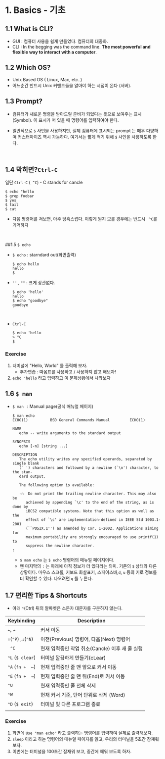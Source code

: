 # 1. Basics - 기초

## 1.1 What is CLI?

* GUI : 컴퓨터 사용을 쉽게 만들었다. 컴퓨터의 대중화.
* CLI : In the begging was the command line. **The most powerful and flexible way to interact with a computer**.

## 1.2 Which OS?

* Unix Based OS ( Linux, Mac, etc..)
*  어느순간 반드시 Unix 커맨드들을 알아야 하는 시점이 온다 (서버).



## 1.3 Prompt?

* 컴퓨터가 새로운 명령을 받아드릴 준비가 되었다는 뜻으로 보여주는 표시(Symbol). 이 표시가 떠 있을 때 명령어를 입력하여야 한다.

* 일반적으로 `$` 사인을 사용하지만, 실제 컴퓨터에 표시되는 prompt 는 매우 다양하며 커스터마이즈 역시 가능하다. 여기서는 짧게 적기 위해 `$` 사인을 사용하도록 한다.

  ​

## 1.4 막히면?`Ctrl-C`

일단 `Ctrl-C` (` ^C`) - C stands for cancle

```shell
$ echo "hello
$ grep foobar
$ yes
$ tail
$ cat
```

* 다음 명령어를 쳐보면, 아주 당혹스럽다. 이렇게 뭔지 모를 경우에는 반드시 ` ^C`를 기억하자

  ​

##1.5 `$ echo`

* `$ echo` : starndard out(화면출력)

  ```shell
  $ echo hello
  hello
  $
  ```


* `''` , `""` : 크게 상관없다.

  ```shell
  $ echo 'hello'
  hello
  $ echo "goodbye"
  goodbye
  ```

  ​

* `Ctrl-C`

  ```shell
  $ echo 'hello
  > ^C
  $
  ```

### Exercise

1. 터미널에 "Hello, World" 를 출력해 보자.
   * 추가연습 : 따옴표를 사용하고 / 사용하지 않고 해보자!
2. `echo 'hello` 라고 입력하고 이 문제상황에서 나와보자



## 1.6 `$ man`

* `$ man ` : Manual page(공식 매뉴얼 페이지)

  ```shell
  $ man echo
  ECHO(1)          BSD General Commands Manual         ECHO(1)

  NAME
     echo -- write arguments to the standard output

  SYNOPSIS
     echo [-n] [string ...]

  DESCRIPTION
     The echo utility writes any specified operands, separated by single blank
     (` ') characters and followed by a newline (`\n') character, to the stan-
     dard output.

     The following option is available:

     -n  Do not print the trailing newline character. This may also be
        achieved by appending `\c' to the end of the string, as is done by
        iBCS2 compatible systems. Note that this option as well as the
        effect of `\c' are implementation-defined in IEEE Std 1003.1-2001
        (``POSIX.1'') as amended by Cor. 1-2002. Applications aiming for
        maximum portability are strongly encouraged to use printf(1) to
        suppress the newline character.
  :                                                                             
  ```

  * `$ man echo` 는 `$ echo` 명령어의 매뉴얼 페이지이다.
  * 맨 마지막의 `:` 는 아래에 아직 정보가 더 있다라는 의미. 기존의 `$` 상태와 다른 상황이다. 마우스 스크롤, 키보드 화살표키, 스페이스바,`d`, `u` 등의 키로 정보를 더 확인할 수 있다. 나오려면 `q` 를 누른다.



## 1.7 편리한 Tips & Shortcuts

* 아래 `⌃`(Ctrl) 뒤의 알파벳은 소문자 대문자를 구분하지 않는다.

| Keybinding           | Description                                     |
| -------------------- | ----------------------------------------------- |
| ``←``,  `→`          | 커서 이동                                       |
| `↑`(`⌃P`) ,`↓`(`⌃N`) | 이전(Previous) 명령어, 다음(Next) 명령어        |
| ` ⌃C`                | 현재 입력중인 작업 취소(Cancle) 이후 새 줄 실행 |
| `⌃L`  (`$ clear`)    | 터미널 깔끔하게 만들기(cLear)                   |
| `⌃A` (`fn +  ←`)     | 현재 입력중인 줄 맨 앞으로 커서 이동            |
| `⌃E` (`fn +  →`)     | 현재 입력중인 줄 맨 뒤(End)로 커서 이동         |
| `⌃U`                 | 현재 입력중인 줄 전체 삭제                      |
| `⌃W`                 | 현재 커서 기준, 단어 단위로 삭제 (Word)         |
| `⌃D` (`$ exit`)      | 터미널 및 다른 프로그램 종료                    |
|                      |                                                 |

### Exercise

1. 화면에 `Use "man echo"` 라고 출력하는 명령어를 입력하여 실제로 출력해보자.
2. `sleep` 이라고 하는 명령어의 매뉴얼 페이지를 읽고, 우리의 터미널을 5초간 잠쟤워 보자.
3. 이번에는 터미널을 100초간 잠재워 보고, 중간에 깨워 보도록 하자.